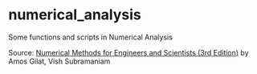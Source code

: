 # numerical_analysis

Some functions and scripts in Numerical Analysis

Source: [Numerical Methods for Engineers and Scientists (3rd Edition)](https://www.amazon.com/Numerical-Methods-Engineers-Scientists-Gilat/dp/1118554930)
by Amos Gilat, Vish Subramaniam 